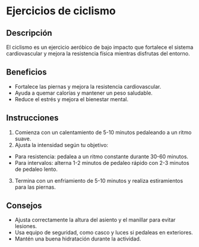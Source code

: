 # Ejercicios de ciclismo
## Descripción
El ciclismo es un ejercicio aeróbico de bajo impacto que fortalece el sistema cardiovascular y mejora la resistencia física mientras disfrutas del entorno.

## Beneficios
- Fortalece las piernas y mejora la resistencia cardiovascular.
- Ayuda a quemar calorías y mantener un peso saludable.
- Reduce el estrés y mejora el bienestar mental.

## Instrucciones
1. Comienza con un calentamiento de 5-10 minutos pedaleando a un ritmo suave.
2. Ajusta la intensidad según tu objetivo:
  - Para resistencia: pedalea a un ritmo constante durante 30-60 minutos.
  - Para intervalos: alterna 1-2 minutos de pedaleo rápido con 2-3 minutos de pedaleo lento.
3. Termina con un enfriamiento de 5-10 minutos y realiza estiramientos para las piernas.

## Consejos
- Ajusta correctamente la altura del asiento y el manillar para evitar lesiones.
- Usa equipo de seguridad, como casco y luces si pedaleas en exteriores.
- Mantén una buena hidratación durante la actividad.